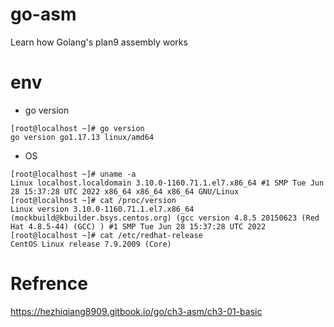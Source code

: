# go-asm
Learn how Golang's plan9 assembly works
# env
* go version
```
[root@localhost ~]# go version
go version go1.17.13 linux/amd64
```
* OS
```
[root@localhost ~]# uname -a
Linux localhost.localdomain 3.10.0-1160.71.1.el7.x86_64 #1 SMP Tue Jun 28 15:37:28 UTC 2022 x86_64 x86_64 x86_64 GNU/Linux
[root@localhost ~]# cat /proc/version
Linux version 3.10.0-1160.71.1.el7.x86_64 (mockbuild@kbuilder.bsys.centos.org) (gcc version 4.8.5 20150623 (Red Hat 4.8.5-44) (GCC) ) #1 SMP Tue Jun 28 15:37:28 UTC 2022
[root@localhost ~]# cat /etc/redhat-release
CentOS Linux release 7.9.2009 (Core)
```
# Refrence
https://hezhiqiang8909.gitbook.io/go/ch3-asm/ch3-01-basic
